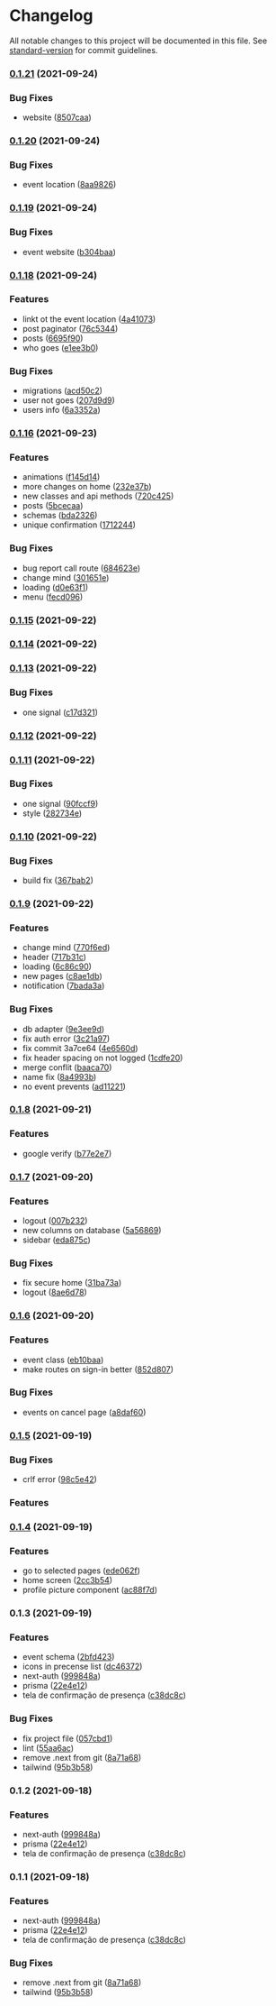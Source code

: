 # Changelog

All notable changes to this project will be documented in this file. See [standard-version](https://github.com/conventional-changelog/standard-version) for commit guidelines.

### [0.1.21](https://github.com/mokkapps/changelog-generator-demo/compare/v0.1.20...v0.1.21) (2021-09-24)


### Bug Fixes

* website ([8507caa](https://github.com/mokkapps/changelog-generator-demo/commits/8507caab9c36ad470603023cb178485955c70999))

### [0.1.20](https://github.com/mokkapps/changelog-generator-demo/compare/v0.1.19...v0.1.20) (2021-09-24)


### Bug Fixes

* event location ([8aa9826](https://github.com/mokkapps/changelog-generator-demo/commits/8aa9826ed272d522716c3288512170eedc5cf0fc))

### [0.1.19](https://github.com/mokkapps/changelog-generator-demo/compare/v0.1.18...v0.1.19) (2021-09-24)


### Bug Fixes

* event website ([b304baa](https://github.com/mokkapps/changelog-generator-demo/commits/b304baadb2d4fbfca3a710885c4c514e0cfaccb4))

### [0.1.18](https://github.com/mokkapps/changelog-generator-demo/compare/v0.1.16...v0.1.18) (2021-09-24)


### Features

* linkt ot the event location ([4a41073](https://github.com/mokkapps/changelog-generator-demo/commits/4a41073e757b0cbd603730988dbab17127bf4cdf))
* post paginator ([76c5344](https://github.com/mokkapps/changelog-generator-demo/commits/76c5344777e3e13c09aa36b4ac57a8fc36744eed))
* posts ([6695f90](https://github.com/mokkapps/changelog-generator-demo/commits/6695f906bec3cb165ffc47529a6cb816ec9af06e))
* who goes ([e1ee3b0](https://github.com/mokkapps/changelog-generator-demo/commits/e1ee3b0ee27aca92f6f521127b1fbf20a31629dc))


### Bug Fixes

* migrations ([acd50c2](https://github.com/mokkapps/changelog-generator-demo/commits/acd50c2f85ec0a8fe7b94ed71897a43da1849723))
* user not goes ([207d9d9](https://github.com/mokkapps/changelog-generator-demo/commits/207d9d954d26a3a85ada3a27662e6f77095d2886))
* users info ([6a3352a](https://github.com/mokkapps/changelog-generator-demo/commits/6a3352ac2e8352f14fc40832498db61a2111e224))

### [0.1.16](https://github.com/mokkapps/changelog-generator-demo/compare/v0.1.15...v0.1.16) (2021-09-23)

### Features

- animations ([f145d14](https://github.com/mokkapps/changelog-generator-demo/commits/f145d1476cb0df419f61fecfbeea514e141af635))
- more changes on home ([232e37b](https://github.com/mokkapps/changelog-generator-demo/commits/232e37be8d2d117b231f44ce64dd4532b4ac690f))
- new classes and api methods ([720c425](https://github.com/mokkapps/changelog-generator-demo/commits/720c4253f189560f0ff8087fc66300a364d5eca9))
- posts ([5bcecaa](https://github.com/mokkapps/changelog-generator-demo/commits/5bcecaac3f2e82b4d2cedd89c714da6add519a4d))
- schemas ([bda2326](https://github.com/mokkapps/changelog-generator-demo/commits/bda23268af0c864d147fb567a86137f1f5777894))
- unique confirmation ([1712244](https://github.com/mokkapps/changelog-generator-demo/commits/1712244732386165a3f29061b724473d11a58788))

### Bug Fixes

- bug report call route ([684623e](https://github.com/mokkapps/changelog-generator-demo/commits/684623e82185a329ec3edf078aa1ad5eaec9de67))
- change mind ([301651e](https://github.com/mokkapps/changelog-generator-demo/commits/301651ee98c0dfb7e7c6d6a20c7dc9a77706b2fa))
- loading ([d0e63f1](https://github.com/mokkapps/changelog-generator-demo/commits/d0e63f16325c15d39302840021b44d7622848c09))
- menu ([fecd096](https://github.com/mokkapps/changelog-generator-demo/commits/fecd096648a46d0fb46b8f002c09fba072611b7b))

### [0.1.15](https://github.com/mokkapps/changelog-generator-demo/compare/v0.1.14...v0.1.15) (2021-09-22)

### [0.1.14](https://github.com/mokkapps/changelog-generator-demo/compare/v0.1.13...v0.1.14) (2021-09-22)

### [0.1.13](https://github.com/mokkapps/changelog-generator-demo/compare/v0.1.12...v0.1.13) (2021-09-22)

### Bug Fixes

- one signal ([c17d321](https://github.com/mokkapps/changelog-generator-demo/commits/c17d321a247124b22c3ae3ed7c36a60f2e991233))

### [0.1.12](https://github.com/mokkapps/changelog-generator-demo/compare/v0.1.11...v0.1.12) (2021-09-22)

### [0.1.11](https://github.com/mokkapps/changelog-generator-demo/compare/v0.1.10...v0.1.11) (2021-09-22)

### Bug Fixes

- one signal ([90fccf9](https://github.com/mokkapps/changelog-generator-demo/commits/90fccf9621adcea673db977f552f2c4a564ac6df))
- style ([282734e](https://github.com/mokkapps/changelog-generator-demo/commits/282734e7c72be13652f6c29d3a8ff9534b5fc69c))

### [0.1.10](https://github.com/mokkapps/changelog-generator-demo/compare/v0.1.9...v0.1.10) (2021-09-22)

### Bug Fixes

- build fix ([367bab2](https://github.com/mokkapps/changelog-generator-demo/commits/367bab2a8dc4eca58e561f3aada45b9fee095d13))

### [0.1.9](https://github.com/mokkapps/changelog-generator-demo/compare/v0.1.8...v0.1.9) (2021-09-22)

### Features

- change mind ([770f6ed](https://github.com/mokkapps/changelog-generator-demo/commits/770f6ed13f0bdd6129bd0372e14cd0d22becf225))
- header ([717b31c](https://github.com/mokkapps/changelog-generator-demo/commits/717b31c6efa74c694b29d6ff670f9b1e50ed9d4e))
- loading ([6c86c90](https://github.com/mokkapps/changelog-generator-demo/commits/6c86c9027c3093abb057c928d208b20dffde9088))
- new pages ([c8ae1db](https://github.com/mokkapps/changelog-generator-demo/commits/c8ae1db05dba11846ef50ae96b087de981a1bb8f))
- notification ([7bada3a](https://github.com/mokkapps/changelog-generator-demo/commits/7bada3a8174ee449138ed9dbda92388bbc8089f7))

### Bug Fixes

- db adapter ([9e3ee9d](https://github.com/mokkapps/changelog-generator-demo/commits/9e3ee9dc388ab2cffc8097bda65a718a229e7757))
- fix auth error ([3c21a97](https://github.com/mokkapps/changelog-generator-demo/commits/3c21a97cfa915b8a78208d5c58b6fe82e37914cb))
- fix commit 3a7ce64 ([4e6560d](https://github.com/mokkapps/changelog-generator-demo/commits/4e6560d7c8a2b3a2db860277aa4b35909dbe09c6))
- fix header spacing on not logged ([1cdfe20](https://github.com/mokkapps/changelog-generator-demo/commits/1cdfe20d030664c0c8f95efaa48f69e78f2f76fa))
- merge conflit ([baaca70](https://github.com/mokkapps/changelog-generator-demo/commits/baaca70954186ffa01e25dbc70e498e1b59d9a72))
- name fix ([8a4993b](https://github.com/mokkapps/changelog-generator-demo/commits/8a4993b8014c6c3d71b08cce89318e3ab0725e31))
- no event prevents ([ad11221](https://github.com/mokkapps/changelog-generator-demo/commits/ad11221cf5ed95d95825c1e2d4dd00d5688fcd8c))

### [0.1.8](https://github.com/mokkapps/changelog-generator-demo/compare/v0.1.7...v0.1.8) (2021-09-21)

### Features

- google verify ([b77e2e7](https://github.com/mokkapps/changelog-generator-demo/commits/b77e2e782df1e2782308501d1578c66d96d5e13b))

### [0.1.7](https://github.com/mokkapps/changelog-generator-demo/compare/v0.1.6...v0.1.7) (2021-09-20)

### Features

- logout ([007b232](https://github.com/mokkapps/changelog-generator-demo/commits/007b23222cc5078921ad2e3258a075e39a30db9b))
- new columns on database ([5a56869](https://github.com/mokkapps/changelog-generator-demo/commits/5a56869bd9f6a4847824366e67b896b5d61094e0))
- sidebar ([eda875c](https://github.com/mokkapps/changelog-generator-demo/commits/eda875c7bb2d1b14e85602256baa8f29621033c2))

### Bug Fixes

- fix secure home ([31ba73a](https://github.com/mokkapps/changelog-generator-demo/commits/31ba73a4d2208bff663ba4d5359dbc8257d70564))
- logout ([8ae6d78](https://github.com/mokkapps/changelog-generator-demo/commits/8ae6d78703678ce172456532178652d33f1f00f7))

### [0.1.6](https://github.com/mokkapps/changelog-generator-demo/compare/v0.1.5...v0.1.6) (2021-09-20)

### Features

- event class ([eb10baa](https://github.com/mokkapps/changelog-generator-demo/commits/eb10baada0b328a4527edc4512242f46581aa197))
- make routes on sign-in better ([852d807](https://github.com/mokkapps/changelog-generator-demo/commits/852d807fa0315a7fa32edaac046e95239b348733))

### Bug Fixes

- events on cancel page ([a8daf60](https://github.com/mokkapps/changelog-generator-demo/commits/a8daf60d9709c65e978fec185a6cf4a768f96e01))

### [0.1.5](https://github.com/mokkapps/changelog-generator-demo/compare/v0.1.4...v0.1.5) (2021-09-19)

### Bug Fixes

- crlf error ([98c5e42](https://github.com/mokkapps/changelog-generator-demo/commits/98c5e4281c36985fbe7daca749b2827da0739fd0))

### Features

### [0.1.4](https://github.com/mokkapps/changelog-generator-demo/compare/v0.1.3...v0.1.4) (2021-09-19)

### Features

- go to selected pages ([ede062f](https://github.com/mokkapps/changelog-generator-demo/commits/ede062f1cd802ed79185b19eb1b0d031d5b2e766))
- home screen ([2cc3b54](https://github.com/mokkapps/changelog-generator-demo/commits/2cc3b544e7ea964135bebd3d50fbb1911f4e22a4))
- profile picture component ([ac88f7d](https://github.com/mokkapps/changelog-generator-demo/commits/ac88f7ddb21cc09853a3cb11a369f6a348886b77))

### 0.1.3 (2021-09-19)

### Features

- event schema ([2bfd423](https://github.com/mokkapps/changelog-generator-demo/commits/2bfd423055dfe234f737b205b48f4189d86aba12))
- icons in precense list ([dc46372](https://github.com/mokkapps/changelog-generator-demo/commits/dc4637206ae4db28483f52e14e709f55bf706a7f))
- next-auth ([999848a](https://github.com/mokkapps/changelog-generator-demo/commits/999848aecacec4d5fcadc7eb45ba72ff16db7221))
- prisma ([22e4e12](https://github.com/mokkapps/changelog-generator-demo/commits/22e4e1213353ed882645e2da6bbefcc81e79efa2))
- tela de confirmação de presença ([c38dc8c](https://github.com/mokkapps/changelog-generator-demo/commits/c38dc8cb6ce544d179ce3f565aa7b54a0a534eef))

### Bug Fixes

- fix project file ([057cbd1](https://github.com/mokkapps/changelog-generator-demo/commits/057cbd1681bf7d3d44cd6dd7f5b4d92b4d348a79))
- lint ([55aa6ac](https://github.com/mokkapps/changelog-generator-demo/commits/55aa6ace491e41619f4aa9bed4bad810af3ccb74))
- remove .next from git ([8a71a68](https://github.com/mokkapps/changelog-generator-demo/commits/8a71a6819d2b651973104c30c5a433bdf3947365))
- tailwind ([95b3b58](https://github.com/mokkapps/changelog-generator-demo/commits/95b3b58302fb25ee98513a9abd2fd07461dc464f))

### 0.1.2 (2021-09-18)

### Features

- next-auth ([999848a](https://github.com/mokkapps/changelog-generator-demo/commits/999848aecacec4d5fcadc7eb45ba72ff16db7221))
- prisma ([22e4e12](https://github.com/mokkapps/changelog-generator-demo/commits/22e4e1213353ed882645e2da6bbefcc81e79efa2))
- tela de confirmação de presença ([c38dc8c](https://github.com/mokkapps/changelog-generator-demo/commits/c38dc8cb6ce544d179ce3f565aa7b54a0a534eef))

### 0.1.1 (2021-09-18)

### Features

- next-auth ([999848a](https://github.com/mokkapps/changelog-generator-demo/commits/999848aecacec4d5fcadc7eb45ba72ff16db7221))
- prisma ([22e4e12](https://github.com/mokkapps/changelog-generator-demo/commits/22e4e1213353ed882645e2da6bbefcc81e79efa2))
- tela de confirmação de presença ([c38dc8c](https://github.com/mokkapps/changelog-generator-demo/commits/c38dc8cb6ce544d179ce3f565aa7b54a0a534eef))

### Bug Fixes

- remove .next from git ([8a71a68](https://github.com/mokkapps/changelog-generator-demo/commits/8a71a6819d2b651973104c30c5a433bdf3947365))
- tailwind ([95b3b58](https://github.com/mokkapps/changelog-generator-demo/commits/95b3b58302fb25ee98513a9abd2fd07461dc464f))
